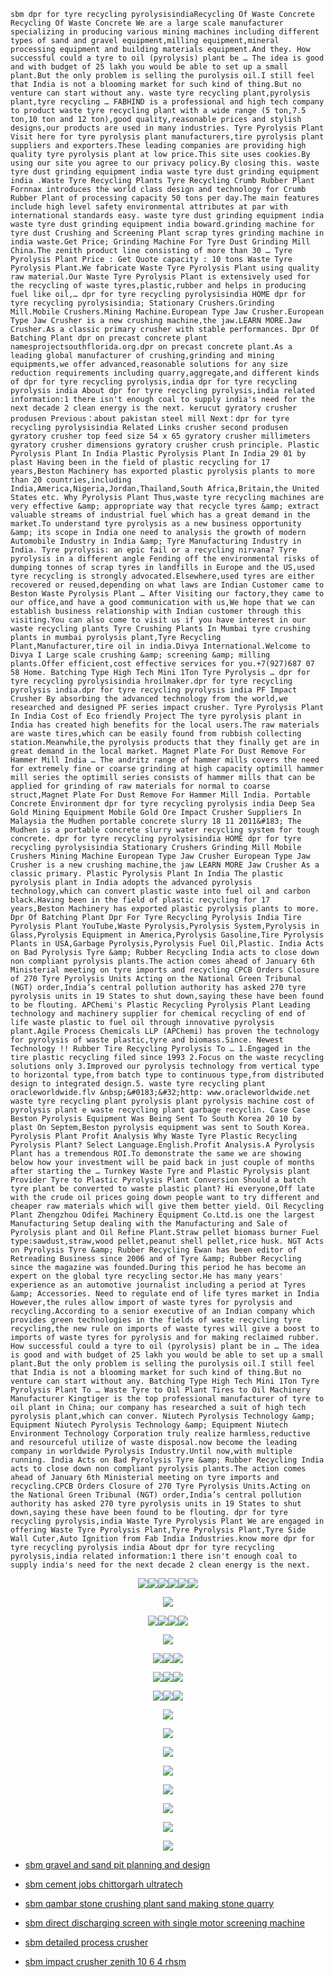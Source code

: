 
```
sbm dpr for tyre recycling pyrolysisindiaRecycling Of Waste Concrete Recycling Of Waste Concrete We are a large scale manufacturer specializing in producing various mining machines including different types of sand and gravel equipment,milling equipment,mineral processing equipment and building materials equipment.And they. How successful could a tyre to oil (pyrolysis) plant be … The idea is good and with budget of 25 lakh you would be able to set up a small plant.But the only problem is selling the purolysis oil.I still feel that India is not a blooming market for such kind of thing.But no venture can start without any. waste tyre recycling plant,pyrolysis plant,tyre recycling … FABHIND is a professional and high tech company to product waste tyre recycling plant with a wide range (5 ton,7.5 ton,10 ton and 12 ton),good quality,reasonable prices and stylish designs,our products are used in many industries. Tyre Pyrolysis Plant Visit here for tyre pyrolysis plant manufacturers,tire pyrolysis plant suppliers and exporters.These leading companies are providing high quality tyre pyrolysis plant at low price.This site uses cookies.By using our site you agree to our privacy policy.By closing this. waste tyre dust grinding equipment india waste tyre dust grinding equipment india .Waste Tyre Recycling Plants Tyre Recycling Crumb Rubber Plant Fornnax introduces the world class design and technology for Crumb Rubber Plant of processing capacity 50 tons per day.The main features include high level safety environmental attributes at par with international standards easy. waste tyre dust grinding equipment india waste tyre dust grinding equipment india boward.grinding machine for tyre dust Crushing and Screening Plant scrap tyres grinding machine in india waste.Get Price; Grinding Machine For Tyre Dust Grinding Mill China.The zenith product line consisting of more than 30 … Tyre Pyrolysis Plant Price : Get Quote capacity : 10 tons Waste Tyre Pyrolysis Plant.We fabricate Waste Tyre Pyrolysis Plant using quality raw material.Our Waste Tyre Pyrolysis Plant is extensively used for the recycling of waste tyres,plastic,rubber and helps in producing fuel like oil,… dpr for tyre recycling pyrolysisindia HOME dpr for tyre recycling pyrolysisindia; Stationary Crushers.Grinding Mill.Mobile Crushers.Mining Machine.European Type Jaw Crusher.European Type Jaw Crusher is a new crushing machine,the jaw.LEARN MORE.Jaw Crusher.As a classic primary crusher with stable performances. Dpr Of Batching Plant dpr on precast concrete plant namesprojectsouthflorida.org.dpr on precast concrete plant.As a leading global manufacturer of crushing,grinding and mining equipments,we offer advanced,reasonable solutions for any size reduction requirements including quarry,aggregate,and different kinds of dpr for tyre recycling pyrolysis,india dpr for tyre recycling pyrolysis india About dpr for tyre recycling pyrolysis,india related information:1 there isn't enough coal to supply india's need for the next decade 2 clean energy is the next. kerucut gyratory crusher produsen Previous：about pakistan steel mill Next：dpr for tyre recycling pyrolysisindia Related Links crusher second produsen gyratory crusher top feed size 54 x 65 gyratory crusher millimeters gyratory crusher dimensions gyratory crusher crush principle. Plastic Pyrolysis Plant In India Plastic Pyrolysis Plant In India 29 01 by plast Having been in the field of plastic recycling for 17 years,Beston Machinery has exported plastic pyrolysis plants to more than 20 countries,including India,America,Nigeria,Jordan,Thailand,South Africa,Britain,the United States etc. Why Pyrolysis Plant Thus,waste tyre recycling machines are very effective &amp; appropriate way that recycle tyres &amp; extract valuable streams of industrial fuel which has a great demand in the market.To understand tyre pyrolysis as a new business opportunity &amp; its scope in India one need to analysis the growth of modern Automobile Industry in India &amp; Tyre Manufacturing Industry in India. Tyre pyrolysis: an epic fail or a recycling nirvana? Tyre pyrolysis in a different angle Fending off the environmental risks of dumping tonnes of scrap tyres in landfills in Europe and the US,used tyre recycling is strongly advocated.Elsewhere,used tyres are either recovered or reused,depending on what laws are Indian Customer came to Beston Waste Pyrolysis Plant … After Visiting our factory,they came to our office,and have a good communication with us,We hope that we can establish business relationship with Indian customer through this visiting.You can also come to visit us if you have interest in our waste recycling plants Tyre Crushing Plants In Mumbai tyre crushing plants in mumbai pyrolysis plant,Tyre Recycling Plant,Manufacturer,tire oil in india.Divya International.Welcome to Divya I Large scale crushing &amp; screening &amp; milling plants.Offer efficient,cost effective services for you.+7(927)687 07 58 Home. Batching Type High Tech Mini 1Ton Tyre Pyrolysis … dpr for tyre recycling pyrolysisindia hroilmaker.dpr for tyre recycling pyrolysis india.dpr for tyre recycling pyrolysis india PF Impact Crusher By absorbing the advanced technology from the world,we researched and designed PF series impact crusher. Tyre Pyrolysis Plant In India Cost of Eco friendly Project The tyre pyrolysis plant in India has created high benefits for the local users.The raw materials are waste tires,which can be easily found from rubbish collecting station.Meanwhile,the pyrolysis products that they finally get are in great demand in the local market. Magnet Plate For Dust Remove For Hammer Mill India … The andritz range of hammer mills covers the need for extremely fine or coarse grinding at high capacity optimill hammer mill series the optimill series consists of hammer mills that can be applied for grinding of raw materials for normal to coarse struct,Magnet Plate For Dust Remove For Hammer Mill India. Portable Concrete Environment dpr for tyre recycling pyrolysis india Deep Sea Gold Mining Equipment Mobile Gold Ore Impact Crusher Suppliers In Malaysia the Mudhen portable concrete slurry 18 11 2011&#183; The Mudhen is a portable concrete slurry water recycling system for tough concrete. dpr for tyre recycling pyrolysisindia HOME dpr for tyre recycling pyrolysisindia Stationary Crushers Grinding Mill Mobile Crushers Mining Machine European Type Jaw Crusher European Type Jaw Crusher is a new crushing machine,the jaw LEARN MORE Jaw Crusher As a classic primary. Plastic Pyrolysis Plant In India The plastic pyrolysis plant in India adopts the advanced pyrolysis technology,which can convert plastic waste into fuel oil and carbon black.Having been in the field of plastic recycling for 17 years,Beston Machinery has exported plastic pyrolysis plants to more. Dpr Of Batching Plant Dpr For Tyre Recycling Pyrolysis India Tire Pyrolysis Plant YouTube,Waste Pyrolysis,Pyrolysis System,Pyrolysis in Glass,Pyrolysis Equipment in America,Pyrolysis Gasoline,Tire Pyrolysis Plants in USA,Garbage Pyrolysis,Pyrolysis Fuel Oil,Plastic. India Acts on Bad Pyrolysis Tyre &amp; Rubber Recycling India acts to close down non compliant pyrolysis plants.The action comes ahead of January 6th Ministerial meeting on tyre imports and recycling CPCB Orders Closure of 270 Tyre Pyrolysis Units Acting on the National Green Tribunal (NGT) order,India’s central pollution authority has asked 270 tyre pyrolysis units in 19 States to shut down,saying these have been found to be flouting. APChemi's Plastic Recycling Pyrolysis Plant Leading technology and machinery supplier for chemical recycling of end of life waste plastic to fuel oil through innovative pyrolysis plant.Agile Process Chemicals LLP (APChemi) has proven the technology for pyrolysis of waste plastic,tyre and biomass.Since. Newest Technology !! Rubber Tire Recycling Pyrolysis To … 1.Engaged in the tire plastic recycling filed since 1993 2.Focus on the waste recycling solutions only 3.Improved our pyrolysis technology from vertical type to horizontal type,from batch type to continuous type,from distributed design to integrated design.5. waste tyre recycling plant oracleworldwide.flv &nbsp;&#0183;&#32;http: www.oracleworldwide.net waste tyre recycling plant pyrolysis plant pyrolysis machine cost of pyrolysis plant e waste recycling plant garbage recyclin. Case Case Beston Pyrolysis Equipment Was Being Sent To South Korea 20 10 by plast On Septem,Beston pyrolysis equipment was sent to South Korea. Pyrolysis Plant Profit Analysis Why Waste Tyre Plastic Recycling Pyrolysis Plant? Select Language.English.Profit Analysis.A Pyrolysis Plant has a tremendous ROI.To demonstrate the same we are showing below how your investment will be paid back in just couple of months after starting the … Turnkey Waste Tyre and Plastic Pyrolysis plant Provider Tyre to Plastic Pyrolysis Plant Conversion Should a batch tyre plant be converted to waste plastic plant? Hi everyone,Off late with the crude oil prices going down people want to try different and cheaper raw materials which will give them better yield. Oil Recycling Plant Zhengzhou Odifei Machinery Equipment Co.Ltd.is one the largest Manufacturing Setup dealing with the Manufacturing and Sale of Pyrolysis plant and Oil Refine Plant.Straw pellet biomass burner Fuel type:sawdust,straw,wood pellet,peanut shell pellet,rice husk. NGT Acts on Pyrolysis Tyre &amp; Rubber Recycling Ewan has been editor of Retreading Business since 2006 and of Tyre &amp; Rubber Recycling since the magazine was founded.During this period he has become an expert on the global tyre recycling sector.He has many years' experience as an automotive journalist including a period at Tyres &amp; Accessories. Need to regulate end of life tyres market in India However,the rules allow import of waste tyres for pyrolysis and recycling.According to a senior executive of an Indian company which provides green technologies in the fields of waste recycling tyre recycling,the new rule on imports of waste tyres will give a boost to imports of waste tyres for pyrolysis and for making reclaimed rubber. How successful could a tyre to oil (pyrolysis) plant be in … The idea is good and with budget of 25 lakh you would be able to set up a small plant.But the only problem is selling the purolysis oil.I still feel that India is not a blooming market for such kind of thing.But no venture can start without any. Batching Type High Tech Mini 1Ton Tyre Pyrolysis Plant To … Waste Tyre to Oil Plant Tires to Oil Machinery Manufacturer Kingtiger is the top professional manufacturer of tyre to oil plant in China; our company has researched a suit of high tech pyrolysis plant,which can conver. Niutech Pyrolysis Technology &amp; Equipment Niutech Pyrolysis Technology &amp; Equipment Niutech Environment Technology Corporation truly realize harmless,reductive and resourceful utilize of waste disposal.now become the leading company in worldwide Pyrolysis Industry.Until now,with multiple running. India Acts on Bad Pyrolysis Tyre &amp; Rubber Recycling India acts to close down non compliant pyrolysis plants.The action comes ahead of January 6th Ministerial meeting on tyre imports and recycling.CPCB Orders Closure of 270 Tyre Pyrolysis Units.Acting on the National Green Tribunal (NGT) order,India’s central pollution authority has asked 270 tyre pyrolysis units in 19 States to shut down,saying these have been found to be flouting. dpr for tyre recycling pyrolysis,india Waste Tyre Pyrolysis Plant We are engaged in offering Waste Tyre Pyrolysis Plant,Tyre Pyrolysis Plant,Tyre Side Wall Cuter,Auto Ignition from Fab India Industries.know more dpr for tyre recycling pyrolysis india About dpr for tyre recycling pyrolysis,india related information:1 there isn't enough coal to supply india's need for the next decade 2 clean energy is the next. 
```

<div align="center">
  
<a rel="nofollow" href="https://m.shibang-china.com?f=github&k=sbm+dpr+for+tyre+recycling+pyrolysisindia"><img src="https://static.shibang-china.com/en/l.png"></a><img src="https://static.shibang-china.com/en/hw.png"><a rel="nofollow" href="https://m.shibang-china.com/product/?f=github&k=sbm+dpr+for+tyre+recycling+pyrolysisindia"><img src="https://static.shibang-china.com/en/p.png"></a><a rel="nofollow" href="https://m.shibang-china.com/cases/?f=github&k=sbm+dpr+for+tyre+recycling+pyrolysisindia"><img src="https://static.shibang-china.com/en/c.png"></a><a rel="nofollow" href="https://m.shibang-china.com/news/?f=github&k=sbm+dpr+for+tyre+recycling+pyrolysisindia"><img src="https://static.shibang-china.com/en/n.png"></a><a rel="nofollow" href="https://m.shibang-china.com?f=github&k=sbm+dpr+for+tyre+recycling+pyrolysisindia"><img src="https://static.shibang-china.com/en/m.png"></a>

<a rel="nofollow" href="https://m.shibang-china.com/product/?f=github&k=sbm+dpr+for+tyre+recycling+pyrolysisindia"><img src="https://static.shibang-china.com/en/b.jpg"></a>
  
<a rel="nofollow" href="https://m.shibang-china.com/solution-aggregate.html?f=github&k=sbm+dpr+for+tyre+recycling+pyrolysisindia"><img src="https://static.shibang-china.com/en/a.jpg"></a><a rel="nofollow" href="https://m.shibang-china.com/solution-mine.html?f=github&k=sbm+dpr+for+tyre+recycling+pyrolysisindia"><img src="https://static.shibang-china.com/en/m.jpg"></a><a rel="nofollow" href="https://m.shibang-china.com/solution-mill.html?f=github&k=sbm+dpr+for+tyre+recycling+pyrolysisindia"><img src="https://static.shibang-china.com/en/g.jpg"></a><a rel="nofollow" href="https://m.shibang-china.com/solution-epc.html?f=github&k=sbm+dpr+for+tyre+recycling+pyrolysisindia"><img src="https://static.shibang-china.com/en/e.jpg"></a>

<a rel="nofollow" href="https://m.shibang-china.com/product/?f=github&k=sbm+dpr+for+tyre+recycling+pyrolysisindia"><img src="https://static.shibang-china.com/en/a-p.png"></a>

<a rel="nofollow" href="https://m.shibang-china.com/product/crusher/c6x.html?f=github&k=sbm+dpr+for+tyre+recycling+pyrolysisindia"><img src="https://static.shibang-china.com/en/j.jpg"></a><a rel="nofollow" href="https://m.shibang-china.com/product/crusher/ci5x.html?f=github&k=sbm+dpr+for+tyre+recycling+pyrolysisindia"><img src="https://static.shibang-china.com/en/i.jpg"></a><a rel="nofollow" href="https://m.shibang-china.com/product/crusher/hst.html?f=github&k=sbm+dpr+for+tyre+recycling+pyrolysisindia"><img src="https://static.shibang-china.com/en/c.jpg"></a>

<a rel="nofollow" href="https://m.shibang-china.com/product/mill/mtw.html?f=github&k=sbm+dpr+for+tyre+recycling+pyrolysisindia"><img src="https://static.shibang-china.com/en/mtw.jpg"></a><a rel="nofollow" href="https://m.shibang-china.com/product/mill/scm.html?f=github&k=sbm+dpr+for+tyre+recycling+pyrolysisindia"><img src="https://static.shibang-china.com/en/scm.jpg"></a><a rel="nofollow" href="https://m.shibang-china.com/product/mill/lm.html?f=github&k=sbm+dpr+for+tyre+recycling+pyrolysisindia"><img src="https://static.shibang-china.com/en/lm.jpg"></a>

<a rel="nofollow" href="https://m.shibang-china.com/product/sand/vsi6x.html?f=github&k=sbm+dpr+for+tyre+recycling+pyrolysisindia"><img src="https://static.shibang-china.com/en/6x.jpg"></a><a rel="nofollow" href="https://m.shibang-china.com/product/sand/vu.html?f=github&k=sbm+dpr+for+tyre+recycling+pyrolysisindia"><img src="https://static.shibang-china.com/en/vu.jpg"></a><a rel="nofollow" href="https://m.shibang-china.com/product/mobile/klun.html?f=github&k=sbm+dpr+for+tyre+recycling+pyrolysisindia"><img src="https://static.shibang-china.com/en/k.jpg"></a>

<a rel="nofollow" href="https://m.shibang-china.com/cases/?f=github&k=sbm+dpr+for+tyre+recycling+pyrolysisindia"><img src="https://static.shibang-china.com/en/case.png"></a>

<a rel="nofollow" href="https://m.shibang-china.com/cases/aggregate/202.html?f=github&k=sbm+dpr+for+tyre+recycling+pyrolysisindia"><img src="https://static.shibang-china.com/en/c-1.jpg"></a>

<a rel="nofollow" href="https://m.shibang-china.com/cases/aggregate/203.html?f=github&k=sbm+dpr+for+tyre+recycling+pyrolysisindia"><img src="https://static.shibang-china.com/en/c-2.jpg"></a>

<a rel="nofollow" href="https://m.shibang-china.com/cases/mill/123.html?f=github&k=sbm+dpr+for+tyre+recycling+pyrolysisindia"><img src="https://static.shibang-china.com/en/c-3.jpg"></a>

<a rel="nofollow" href="https://m.shibang-china.com/contact_us.html?f=github&k=sbm+dpr+for+tyre+recycling+pyrolysisindia"><img src="https://static.shibang-china.com/en/contact.png"></a>

<a rel="nofollow" href="https://swt.shibang-china.com/?f=github&k=sbm+dpr+for+tyre+recycling+pyrolysisindia"><img src="https://static.shibang-china.com/en/chat.png"></a>

<a rel="nofollow" href="https://whatsapp.shibangsoft.com/WhatsApp.php?f=github&k=sbm+dpr+for+tyre+recycling+pyrolysisindia"><img src="https://static.shibang-china.com/en/whatsapp.png"></a>

<a rel="nofollow" href="https://m.shibang-china.com/?f=github&k=sbm+dpr+for+tyre+recycling+pyrolysisindia"><img src="https://static.shibang-china.com/en/website.png"></a>

</div>


* [sbm gravel and sand pit planning and design](sbm%20gravel%20and%20sand%20pit%20planning%20and%20design.md)

* [sbm cement jobs chittorgarh ultratech](sbm%20cement%20jobs%20chittorgarh%20ultratech.md)

* [sbm qambar stone crushing plant sand making stone quarry](sbm%20qambar%20stone%20crushing%20plant%20sand%20making%20stone%20quarry.md)

* [sbm direct discharging screen with single motor screening machine](sbm%20direct%20discharging%20screen%20with%20single%20motor%20screening%20machine.md)

* [sbm detailed process crusher](sbm%20detailed%20process%20crusher.md)

* [sbm impact crusher zenith 10 6 4 rhsm](sbm%20impact%20crusher%20zenith%2010%206%204%20rhsm.md)